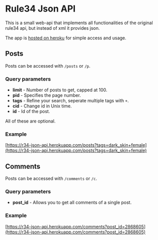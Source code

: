 # Rule34 Json API
This is a small web-api that implements all functionalities of the original rule34 api, but instead of xml it provides json.

The app is [hosted on heroku](https://r34-json-api.herokuapp.com) for simple access and usage.

## Posts
Posts can be accessed with ```/posts``` or ```/p```.
### Query parameters
* **limit** - Number of posts to get, capped at 100.
* **pid** - Specifies the page number.
* **tags** - Refine your search, seperate multiple tags with ```+```.
* **cid** - Change id in Unix time.
* **id** - Id of the post.

All of these are optional.

### Example
[https://r34-json-api.herokuapp.com/posts?tags=dark_skin+female](https://r34-json-api.herokuapp.com/posts?tags=dark_skin+female)

## Comments
Posts can be accessed with ```/comments``` or ```/c```.
### Query parameters
* **post_id** - Allows you to get all comments of a single post.

### Example
[https://r34-json-api.herokuapp.com/comments?post_id=2868605](https://r34-json-api.herokuapp.com/comments?post_id=2868605)